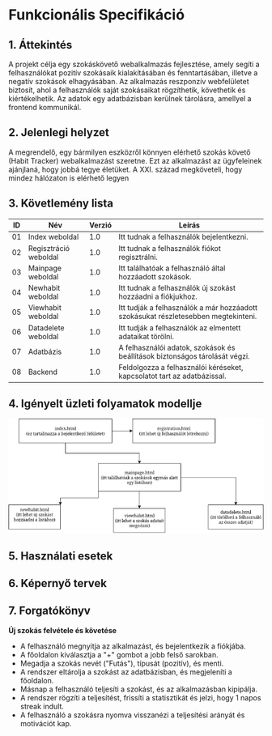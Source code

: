 # Funkcionális Specifikáció

## 1. Áttekintés 
A projekt célja egy szokáskövető webalkalmazás fejlesztése, amely segíti a felhasználókat pozitív szokásaik kialakításában és fenntartásában, illetve a negatív szokások elhagyásában. Az alkalmazás reszponzív webfelületet biztosít, ahol a felhasználók saját szokásaikat rögzíthetik, követhetik és kiértékelhetik. Az adatok egy adatbázisban kerülnek tárolásra, amellyel a frontend kommunikál.

## 2. Jelenlegi helyzet
A megrendelő, egy bármilyen eszközről könnyen elérhető szokás követő (Habit Tracker) webalkalmazást szeretne. Ezt az alkalmazást az ügyfeleinek ajánjlaná, hogy jobbá tegye életüket. A XXI. század megköveteli, hogy mindez hálózaton is elérhető legyen

## 3. Követlemény lista
| ID | Név | Verzió | Leírás |
|----------|----------|----------|----------|
| 01    | Index weboldal   | 1.0   | Itt tudnak a felhasználók bejelentkezni.   |
| 02    | Regisztráció weboldal   | 1.0   | Itt tudnak a felhasználók fiókot regisztrálni.   |
| 03    | Mainpage weboldal   | 1.0   | Itt találhatóak a felhasználó által hozzáadott szokások.   |
| 04    | Newhabit weboldal   | 1.0   | Itt tudnak a felhasználók új szokást hozzáadni a fiókjukhoz.   |
| 05    | Viewhabit weboldal   | 1.0   | Itt tudják a felhasználók a már hozzáadott szokásukat részletesebben megtekinteni.   |
| 06    | Datadelete weboldal   | 1.0   | Itt tudják a felhasználók az elmentett adataikat törölni.   |
| 07    | Adatbázis   | 1.0   | A felhasználói adatok, szokások és beállítások biztonságos tárolását végzi.   |
| 08    | Backend   | 1.0   | Feldolgozza a felhasználói kéréseket, kapcsolatot tart az adatbázissal.   |


## 4. Igényelt üzleti folyamatok modellje
![Alt text](flowchart.png "Habit Tracker page layout.")
## 5. Használati esetek

## 6. Képernyő tervek

## 7. Forgatókönyv
**Új szokás felvétele és követése**

- A felhasználó megnyitja az alkalmazást, és bejelentkezik a fiókjába.
- A főoldalon kiválasztja a "+" gombot a jobb felső sarokban.
- Megadja a szokás nevét ("Futás"), típusát (pozitív), és menti.
- A rendszer eltárolja a szokást az adatbázisban, és megjeleníti a főoldalon.
- Másnap a felhasználó teljesíti a szokást, és az alkalmazásban kipipálja.
- A rendszer rögzíti a teljesítést, frissíti a statisztikát és jelzi, hogy 1 napos streak indult.
- A felhasználó a szokásra nyomva visszanézi a teljesítési arányát és motivációt kap.

